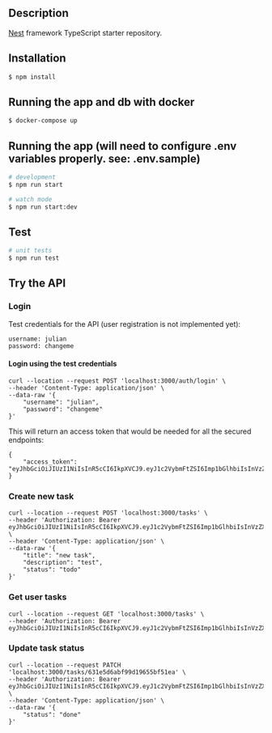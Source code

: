 ## Description

[Nest](https://github.com/nestjs/nest) framework TypeScript starter repository.

## Installation

```bash
$ npm install
```

## Running the app and db with docker

```bash
$ docker-compose up
```

## Running the app (will need to configure .env variables properly. see: .env.sample)

```bash
# development
$ npm run start

# watch mode
$ npm run start:dev
```

## Test

```bash
# unit tests
$ npm run test
```

## Try the API

### Login

Test credentials for the API (user registration is not implemented yet):

```
username: julian
password: changeme
```

#### Login using the test credentials

```
curl --location --request POST 'localhost:3000/auth/login' \
--header 'Content-Type: application/json' \
--data-raw '{
    "username": "julian",
    "password": "changeme"
}'
```

This will return an access token that would be needed for all the secured endpoints:

```
{
    "access_token": "eyJhbGciOiJIUzI1NiIsInR5cCI6IkpXVCJ9.eyJ1c2VybmFtZSI6Imp1bGlhbiIsInVzZXJJZCI6IjYyZTk4MDRiZmU5MGJkMGU3MTU1ZGE0NSIsImlhdCI6MTY2MjkwNDc0N30.eEr4DnPprX9a2o1KS6blMCWa_ZN4rNnjuFK99cJ1Cpw"
}
```

### Create new task

```
curl --location --request POST 'localhost:3000/tasks' \
--header 'Authorization: Bearer eyJhbGciOiJIUzI1NiIsInR5cCI6IkpXVCJ9.eyJ1c2VybmFtZSI6Imp1bGlhbiIsInVzZXJJZCI6IjYyZTk4MDRiZmU5MGJkMGU3MTU1ZGE0NSIsImlhdCI6MTY2MjkwNDc0N30.eEr4DnPprX9a2o1KS6blMCWa_ZN4rNnjuFK99cJ1Cpw' \
--header 'Content-Type: application/json' \
--data-raw '{
    "title": "new task",
    "description": "test",
    "status": "todo"
}'
```

### Get user tasks

```
curl --location --request GET 'localhost:3000/tasks' \
--header 'Authorization: Bearer eyJhbGciOiJIUzI1NiIsInR5cCI6IkpXVCJ9.eyJ1c2VybmFtZSI6Imp1bGlhbiIsInVzZXJJZCI6IjYyZTk4MDRiZmU5MGJkMGU3MTU1ZGE0NSIsImlhdCI6MTY2MjkwNDc0N30.eEr4DnPprX9a2o1KS6blMCWa_ZN4rNnjuFK99cJ1Cpw'
```

### Update task status

```
curl --location --request PATCH 'localhost:3000/tasks/631e5d6abf99d19655bf51ea' \
--header 'Authorization: Bearer eyJhbGciOiJIUzI1NiIsInR5cCI6IkpXVCJ9.eyJ1c2VybmFtZSI6Imp1bGlhbiIsInVzZXJJZCI6IjYyZTk4MDRiZmU5MGJkMGU3MTU1ZGE0NSIsImlhdCI6MTY2MjkwNDc0N30.eEr4DnPprX9a2o1KS6blMCWa_ZN4rNnjuFK99cJ1Cpw' \
--header 'Content-Type: application/json' \
--data-raw '{
    "status": "done"
}'
```
